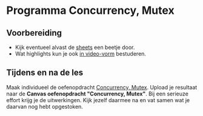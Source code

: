 # Programma Concurrency, Mutex
## Voorbereiding
- Kijk eventueel alvast de [sheets](../../onderwijsmateriaal/presentaties/sheets-concurrency.pdf) een beetje door.
- Wat highlights kun je ook [in video-vorm](https://youtu.be/x5zPCpuKPsM) bestuderen.

## Tijdens en na de les
Maak individueel de oefenopdracht [Concurrency, Mutex](../../onderwijsmateriaal/opdrachten/oefenopdrachten/concurrency-mutex/concurrency-mutex.md). Upload je resultaat naar de **Canvas oefenopdracht "Concurrency, Mutex"**. Bij een serieuze effort krijg je de uitwerkingen. Kijk jezelf daarmee na en vat samen wat je daarvan nog hebt opgestoken.

